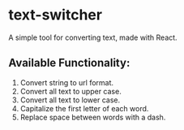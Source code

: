 # text-switcher

A simple tool for converting text, made with React.

## Available Functionality:  

1. Convert string to url format.
2. Convert all text to upper case.
3. Convert all text to lower case.
4. Capitalize the first letter of each word.
5. Replace space between words with a dash.


